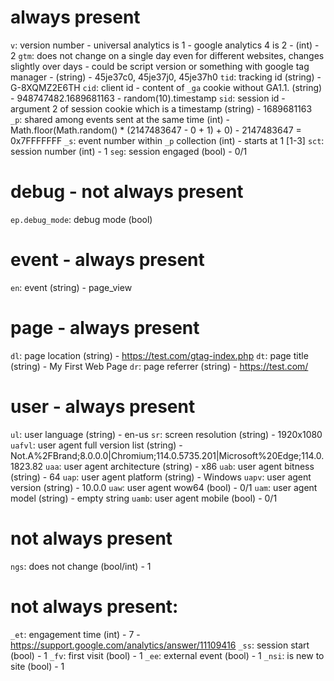 # always present
`v`: version number - universal analytics is 1 - google analytics 4 is 2 - (int) - 2
`gtm`: does not change on a single day even for different websites, changes slightly over days - could be script version or something with google tag manager - (string) - 45je37c0, 45je37j0, 45je37h0
`tid`: tracking id (string) - G-8XQMZ2E6TH
`cid`: client id - content of `_ga` cookie without GA1.1. (string) - 948747482.1689681163 - random(10).timestamp
`sid`: session id - argument 2 of session cookie which is a timestamp (string) - 1689681163
`_p`: shared among events sent at the same time (int) - Math.floor(Math.random() * (2147483647 - 0 + 1) + 0) - 2147483647 = 0x7FFFFFFF
`_s`: event number within `_p` collection (int) - starts at 1 [1-3]
`sct`: session number (int) - 1
`seg`: session engaged (bool) - 0/1

# debug - not always present
`ep.debug_mode`: debug mode (bool)

# event - always present
`en`: event (string) - page_view

# page - always present
`dl`: page location (string) - https://test.com/gtag-index.php
`dt`: page title (string) - My First Web Page
`dr`: page referrer (string) - https://test.com/

# user - always present
`ul`: user language (string) - en-us
`sr`: screen resolution (string) - 1920x1080
`uafvl`: user agent full version list (string) - Not.A%2FBrand;8.0.0.0|Chromium;114.0.5735.201|Microsoft%20Edge;114.0.1823.82
`uaa`: user agent architecture (string) - x86
`uab`: user agent bitness (string) - 64
`uap`: user agent platform (string) - Windows
`uapv`: user agent version (string) - 10.0.0
`uaw`: user agent wow64 (bool) - 0/1
`uam`: user agent model (string) - empty string
`uamb`: user agent mobile (bool) - 0/1

# not always present
`ngs`: does not change (bool/int) - 1

# not always present:
`_et`: engagement time (int) - 7 - https://support.google.com/analytics/answer/11109416
`_ss`: session start (bool) - 1
`_fv`: first visit (bool) - 1
`_ee`: external event (bool) - 1
`_nsi`: is new to site (bool) - 1
